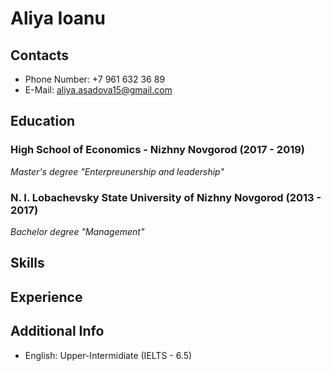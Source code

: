 # Aliya Ioanu



## Contacts
* Phone Number: +7 961 632 36 89
* E-Mail: aliya.asadova15@gmail.com

## Education
### High School of Economics - Nizhny Novgorod (2017 - 2019)
*Master's degree "Enterpreunership and leadership"*

### N. I. Lobachevsky State University of Nizhny Novgorod (2013 - 2017)
*Bachelor degree "Management"*

## Skills

## Experience

## Additional Info
* English: Upper-Intermidiate (IELTS - 6.5)